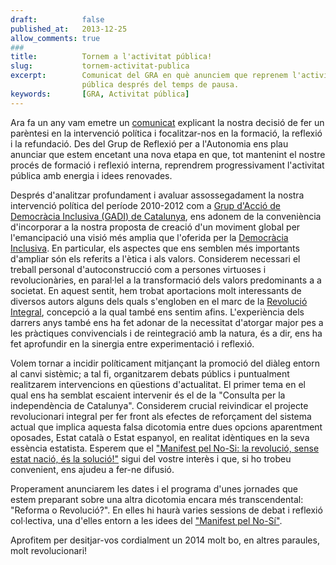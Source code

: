```yaml
---
draft:          false
published_at:   2013-12-25
allow_comments: true
###
title:          Tornem a l'activitat pública!
slug:           tornem-activitat-publica
excerpt:        Comunicat del GRA en què anunciem que reprenem l'activitat
                pública després del temps de pausa.
keywords:       [GRA, Activitat pública]
---
```


Ara fa un any vam emetre un [comunicat](http://democraciainclusiva.blogspot.com.es/2012/11/cessem-la-intervencio-politica-i-ens.html) explicant la nostra decisió de fer un parèntesi en la intervenció política i focalitzar-nos en la formació, la reflexió i la refundació. Des del Grup de Reflexió per a l'Autonomia ens plau anunciar que estem encetant una nova etapa en que, tot mantenint el nostre procés de formació i reflexió interna, reprendrem progressivament l'activitat pública amb energia i idees renovades.

Després d'analitzar profundament i avaluar assos­se­ga­da­ment la nostra intervenció política del període 2010-2012 com a [Grup d'Acció de Democràcia Inclusiva (GADI) de Catalunya](http://democraciainclusiva.blogspot.com.es), ens adonem de la conveniència d'incorporar a la nostra proposta de creació d'un moviment global per l'emancipació una visió més amplia que l'oferida per la [Democràcia Inclusiva](http://www.democraciainclusiva.org). En particular, els aspectes que ens semblen més importants d'ampliar són els referits a l'ètica i als valors. Considerem necessari el treball personal d'autoconstrucció com a persones virtuoses i revolucionàries, en paral·lel  a la transformació dels  valors predominants a a societat. En aquest sentit, hem trobat aportacions molt interessants de diversos autors alguns dels quals s'engloben en el marc de la [Revolució Integral](http://integrarevolucio.net), concepció a la qual també ens sentim afins. L'experiència dels darrers anys també ens ha fet adonar de la necessitat d'atorgar major pes a les pràctiques convivencials i de reintegració amb la natura, és a dir, ens ha fet aprofundir en la sinergia entre experimentació i reflexió.

Volem tornar a incidir políticament mitjançant la promoció del diàleg entorn al canvi sistèmic; a tal fi, organitzarem debats públics i puntualment realitzarem intervencions en qüestions d'actualitat. El primer tema en el qual ens ha semblat escaient intervenir és el de la "Consulta per la independència de Catalunya". Considerem crucial reivindicar el projecte revolucionari integral per fer front als efectes de reforçament del sistema actual que implica aquesta falsa dicotomia entre dues opcions aparentment oposades, Estat català o Estat espanyol, en realitat idèntiques en la seva essència estatista. Esperem que el ["Manifest pel No-Si: la revolució, sense estat nació, és la solució!"](/ca/manifest-pel-no-si) sigui del vostre interès i que, si ho trobeu convenient, ens ajudeu a fer-ne difusió.

Properament anunciarem les dates i el programa d'unes jornades que estem preparant sobre una altra dicotomia encara més transcendental: "Reforma o Revolució?". En elles hi haurà varies sessions de debat i reflexió col·lectiva, una d'elles entorn a les idees del ["Manifest pel No-Sí"](/ca/manifest-pel-no-si).

Aprofitem per desitjar-vos cordialment un 2014 molt bo, en altres paraules, molt revo­lu­cionari!